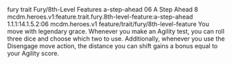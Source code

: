 <ability>
  <metadata>
    <class>fury</class>
    <feature_type>trait</feature_type>
    <file_dpath>Fury/8th-Level Features</file_dpath>
    <item_id>a-step-ahead</item_id>
    <item_index>06</item_index>
    <item_name>A Step Ahead</item_name>
    <level>8</level>
    <scc>mcdm.heroes.v1:feature.trait.fury.8th-level-feature:a-step-ahead</scc>
    <scdc>1.1.1:14.1.5.2:06</scdc>
    <source>mcdm.heroes.v1</source>
    <type>feature/trait/fury/8th-level-feature</type>
  </metadata>
  <effects>
    <effect type="mundane">You move with legendary grace. Whenever you make an Agility test, you can roll three dice and choose which two to use. Additionally, whenever you use the Disengage move action, the distance you can shift gains a bonus equal to your Agility score.</effect>
  </effects>
</ability>

